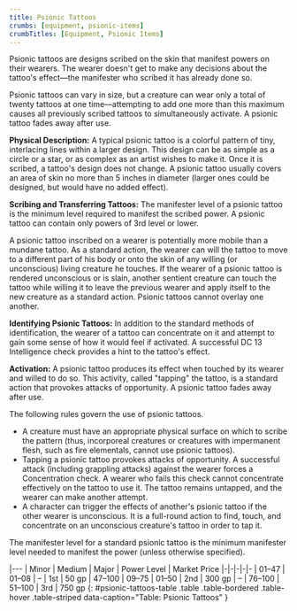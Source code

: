 ```yaml
---
title: Psionic Tattoos
crumbs: [equipment, psionic-items]
crumbTitles: [Equipment, Psionic Items]
---
```


Psionic tattoos are designs scribed on the skin that manifest powers on their wearers. The wearer doesn't get to make any decisions about the tattoo's effect—the manifester who scribed it has already done so.

Psionic tattoos can vary in size, but a creature can wear only a total of twenty tattoos at one time—attempting to add one more than this maximum causes all previously scribed tattoos to simultaneously activate. A psionic tattoo fades away after use.

**Physical Description:** A typical psionic tattoo is a colorful pattern of tiny, interlacing lines within a larger design. This design can be as simple as a circle or a star, or as complex as an artist wishes to make it. Once it is scribed, a tattoo's design does not change. A psionic tattoo usually covers an area of skin no more than 5 inches in diameter (larger ones could be designed, but would have no added effect).

**Scribing and Transferring Tattoos:** The manifester level of a psionic tattoo is the minimum level required to manifest the scribed power. A psionic tattoo can contain only powers of 3rd level or lower.

A psionic tattoo inscribed on a wearer is potentially more mobile than a mundane tattoo. As a standard action, the wearer can will the tattoo to move to a different part of his body or onto the skin of any willing (or unconscious) living creature he touches. If the wearer of a psionic tattoo is rendered unconscious or is slain, another sentient creature can touch the tattoo while willing it to leave the previous wearer and apply itself to the new creature as a standard action. Psionic tattoos cannot overlay one another.

**Identifying Psionic Tattoos:** In addition to the standard methods of identification, the wearer of a tattoo can concentrate on it and attempt to gain some sense of how it would feel if activated. A successful DC 13 Intelligence check provides a hint to the tattoo's effect.

**Activation:** A psionic tattoo produces its effect when touched by its wearer and willed to do so. This activity, called &quot;tapping&quot; the tattoo, is a standard action that provokes attacks of opportunity. A psionic tattoo fades away after use.

The following rules govern the use of psionic tattoos.

 * A creature must have an appropriate physical surface on which to scribe the pattern (thus, incorporeal creatures or creatures with impermanent flesh, such as fire elementals, cannot use psionic tattoos).
 * Tapping a psionic tattoo provokes attacks of opportunity. A successful attack (including grappling attacks) against the wearer forces a Concentration check. A wearer who fails this check cannot concentrate effectively on the tattoo to use it. The tattoo remains untapped, and the wearer can make another attempt.
 * A character can trigger the effects of another's psionic tattoo if the other wearer is unconscious. It is a full-round action to find, touch, and concentrate on an unconscious creature's tattoo in order to tap it.

The manifester level for a standard psionic tattoo is the minimum manifester level needed to manifest the power (unless otherwise specified).

|---
| Minor | Medium | Major | Power Level | Market Price
|-|-|-|-|-
| 01–47 | 01–08 | &ndash; | 1st | 50 gp
| 47–100 | 09–75 | 01–50 | 2nd | 300 gp
| &ndash; | 76–100 | 51–100 | 3rd | 750 gp
{: #psionic-tattoos-table .table .table-bordered .table-hover .table-striped data-caption="Table: Psionic Tattoos" }